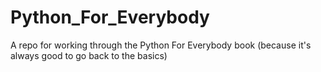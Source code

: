 # Python_For_Everybody
A repo for working through the Python For Everybody book (because it's always good to go back to the basics)
